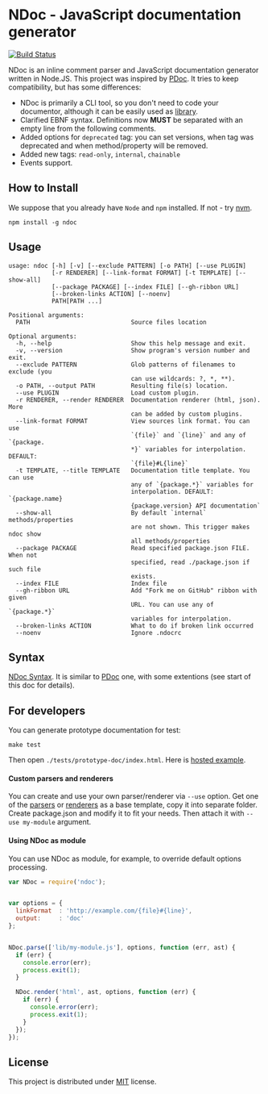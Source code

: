 # NDoc - JavaScript documentation generator
[![Build Status](https://secure.travis-ci.org/nodeca/ndoc.png)](http://travis-ci.org/nodeca/ndoc)

NDoc is an inline comment parser and JavaScript documentation generator written
in Node.JS. This project was inspired by [PDoc](http://pdoc.org/syntax.html).
It tries to keep compatibility, but has some differences:

- NDoc is primarily a CLI tool, so you don't need to code your documentor,
  although it can be easily used as [library](#using-ndoc-as-module).
- Clarified EBNF syntax. Definitions now **MUST** be separated with an empty
  line from the following comments.
- Added options for `deprecated` tag: you can set versions, when tag was
  deprecated and when method/property will be removed.
- Added new tags: `read-only`, `internal`, `chainable`
- Events support.


## How to Install

We suppose that you already have `Node` and `npm` installed.
If not - try [nvm](https://github.com/creationix/nvm).

    npm install -g ndoc


## Usage

    usage: ndoc [-h] [-v] [--exclude PATTERN] [-o PATH] [--use PLUGIN]
                [-r RENDERER] [--link-format FORMAT] [-t TEMPLATE] [--show-all]
                [--package PACKAGE] [--index FILE] [--gh-ribbon URL]
                [--broken-links ACTION] [--noenv]
                PATH[PATH ...]

    Positional arguments:
      PATH                            Source files location

    Optional arguments:
      -h, --help                      Show this help message and exit.
      -v, --version                   Show program's version number and exit.
      --exclude PATTERN               Glob patterns of filenames to exclude (you 
                                      can use wildcards: ?, *, **).
      -o PATH, --output PATH          Resulting file(s) location.
      --use PLUGIN                    Load custom plugin.
      -r RENDERER, --render RENDERER  Documentation renderer (html, json). More 
                                      can be added by custom plugins.
      --link-format FORMAT            View sources link format. You can use 
                                      `{file}` and `{line}` and any of `{package.
                                      *}` variables for interpolation. DEFAULT: 
                                      `{file}#L{line}`
      -t TEMPLATE, --title TEMPLATE   Documentation title template. You can use 
                                      any of `{package.*}` variables for 
                                      interpolation. DEFAULT: `{package.name} 
                                      {package.version} API documentation`
      --show-all                      By default `internal` methods/properties 
                                      are not shown. This trigger makes ndoc show 
                                      all methods/properties
      --package PACKAGE               Read specified package.json FILE. When not 
                                      specified, read ./package.json if such file 
                                      exists.
      --index FILE                    Index file
      --gh-ribbon URL                 Add "Fork me on GitHub" ribbon with given 
                                      URL. You can use any of `{package.*}` 
                                      variables for interpolation.
      --broken-links ACTION           What to do if broken link occurred
      --noenv                         Ignore .ndocrc


## Syntax

[NDoc Syntax](https://github.com/nodeca/ndoc/blob/master/syntax.md).
It is similar to [PDoc](https://github.com/tobie/pdoc) one, with some
extentions (see start of this doc for details).


## For developers

You can generate prototype documentation for test:

    make test

Then open `./tests/prototype-doc/index.html`.
Here is [hosted example](http://nodeca.github.com/ndoc/tests/prototype/).


#### Custom parsers and renderers

You can create and use your own parser/renderer via `--use` option. Get one of
the [parsers][parsers] or [renderers][renderers] as a base template, copy it
into separate folder. Create package.json and modify it to fit your needs. Then
attach it with `--use my-module` argument.

[parsers]: https://github.com/nodeca/ndoc/blob/master/lib/ndoc/plugins/parsers
[renderers]: https://github.com/nodeca/ndoc/blob/master/lib/ndoc/plugins/renderers


#### Using NDoc as module

You can use NDoc as module, for example, to override default options processing.

``` javascript
var NDoc = require('ndoc');


var options = {
  linkFormat  : 'http://example.com/{file}#{line}',
  output:     : 'doc'
};


NDoc.parse(['lib/my-module.js'], options, function (err, ast) {
  if (err) {
    console.error(err);
    process.exit(1);
  }

  NDoc.render('html', ast, options, function (err) {
    if (err) {
      console.error(err);
      process.exit(1);
    }
  });
});
```


## License

This project is distributed under [MIT](https://github.com/nodeca/ndoc/blob/master/LICENSE) license.
